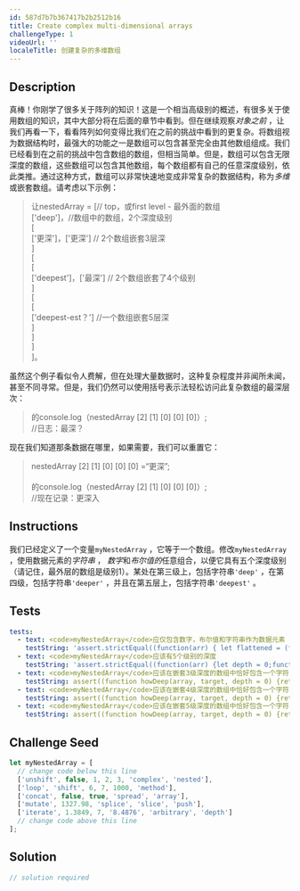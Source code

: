 ```yaml
---
id: 587d7b7b367417b2b2512b16
title: Create complex multi-dimensional arrays
challengeType: 1
videoUrl: ''
localeTitle: 创建复杂的多维数组
---
```


## Description
<section id="description">真棒！你刚学了很多关于阵列的知识！这是一个相当高级别的概述，有很多关于使用数组的知识，其中大部分将在后面的章节中看到。但在继续观察<dfn>对象之前</dfn> ，让我们再看一下，看看阵列如何变得比我们在之前的挑战中看到的更复杂。将数组视为数据结构时，最强大的功能之一是数组可以包含甚至完全由其他数组组成。我们已经看到在之前的挑战中包含数组的数组，但相当简单。但是，数组可以包含无限深度的数组，这些数组可以包含其他数组，每个数组都有自己的任意深度级别，依此类推。通过这种方式，数组可以非常快速地变成非常复杂的数据结构，称为<dfn>多维</dfn>或嵌套数组。请考虑以下示例： <blockquote>让nestedArray = [// top，或first level  - 最外面的数组<br> [&#39;deep&#39;]，//数组中的数组，2个深度级别<br> [ <br> [&#39;更深&#39;]，[&#39;更深&#39;] // 2个数组嵌套3层深<br> ] <br> [ <br> [ <br> [&#39;deepest&#39;]，[&#39;最深&#39;] // 2个数组嵌套了4个级别<br> ] <br> [ <br> [ <br> [&#39;deepest-est？&#39;] //一个数组嵌套5层深<br> ] <br> ] <br> ] <br> ]。 </blockquote>虽然这个例子看似令人费解，但在处理大量数据时，这种复杂程度并非闻所未闻，甚至不同寻常。但是，我们仍然可以使用括号表示法轻松访问此复杂数组的最深层次： <blockquote>的console.log（nestedArray [2] [1] [0] [0] [0]）; <br> //日志：最深？ </blockquote>现在我们知道那条数据在哪里，如果需要，我们可以重置它： <blockquote> nestedArray [2] [1] [0] [0] [0] =“更深”; <br><br>的console.log（nestedArray [2] [1] [0] [0] [0]）; <br> //现在记录：更深入</blockquote></section>

## Instructions
<section id="instructions">我们已经定义了一个变量<code>myNestedArray</code> ，它等于一个数组。修改<code>myNestedArray</code> ，使用数据元素的<dfn>字符串</dfn> ， <dfn>数字</dfn>和<dfn>布尔值的</dfn>任意组合，以便它具有五个深度级别（请记住，最外层的数组是级别1）。某处在第三级上，包括字符串<code>&#39;deep&#39;</code> ，在第四级，包括字符串<code>&#39;deeper&#39;</code> ，并且在第五层上，包括字符串<code>&#39;deepest&#39;</code> 。 </section>

## Tests
<section id='tests'>

```yml
tests:
  - text: <code>myNestedArray</code>应仅包含数字，布尔值和字符串作为数据元素
    testString: 'assert.strictEqual((function(arr) { let flattened = (function flatten(arr) { const flat = [].concat(...arr); return flat.some (Array.isArray) ? flatten(flat) : flat; })(arr); for (let i = 0; i < flattened.length; i++) { if ( typeof flattened[i] !== ''number'' && typeof flattened[i] !== ''string'' && typeof flattened[i] !== ''boolean'') { return false } } return true })(myNestedArray), true, ''<code>myNestedArray</code> should contain only numbers, booleans, and strings as data elements'');'
  - text: <code>myNestedArray</code>应该有5个级别的深度
    testString: 'assert.strictEqual((function(arr) {let depth = 0;function arrayDepth(array, i, d) { if (Array.isArray(array[i])) {  arrayDepth(array[i], 0, d + 1);} else {  depth = (d > depth) ? d : depth;}if (i < array.length) {  arrayDepth(array, i + 1, d);}  }arrayDepth(arr, 0, 0);return depth;})(myNestedArray), 4, ''<code>myNestedArray</code> should have exactly 5 levels of depth'');'
  - text: <code>myNestedArray</code>应该在嵌套3级深度的数组中恰好包含一个字符串<code>&quot;deep&quot;</code>
    testString: assert((function howDeep(array, target, depth = 0) {return array.reduce((combined, current) => {if (Array.isArray(current)) {  return combined.concat(howDeep(current, target, depth + 1));} else if (current === target) {  return combined.concat(depth);} else {  return combined;}}, []);})(myNestedArray, 'deep').length === 1 && (function howDeep(array, target, depth = 0) {return array.reduce((combined, current) => {if (Array.isArray(current)) {  return combined.concat(howDeep(current, target, depth + 1));} else if (current === target) {  return combined.concat(depth);} else {  return combined;}}, []);})(myNestedArray, 'deep')[0] === 2, '<code>myNestedArray</code> should contain exactly one occurrence of the string <code>"deep"</code> on an array nested 3 levels deep');
  - text: <code>myNestedArray</code>应该在嵌套4级深度的数组中恰好包含一个字符串<code>&quot;deeper&quot;</code> deep”
    testString: assert((function howDeep(array, target, depth = 0) {return array.reduce((combined, current) => {if (Array.isArray(current)) {  return combined.concat(howDeep(current, target, depth + 1));} else if (current === target) {  return combined.concat(depth);} else {  return combined;}}, []);})(myNestedArray, 'deeper').length === 1 && (function howDeep(array, target, depth = 0) {return array.reduce((combined, current) => {if (Array.isArray(current)) {  return combined.concat(howDeep(current, target, depth + 1));} else if (current === target) {  return combined.concat(depth);} else {  return combined;}}, []);})(myNestedArray, 'deeper')[0] === 3, '<code>myNestedArray</code> should contain exactly one occurrence of the string <code>"deeper"</code> on an array nested 4 levels deep');
  - text: <code>myNestedArray</code>应该在嵌套5级深度的数组中恰好包含一个字符串<code>&quot;deepest&quot;</code> <code>myNestedArray</code> <code>&quot;deepest&quot;</code>
    testString: assert((function howDeep(array, target, depth = 0) {return array.reduce((combined, current) => {if (Array.isArray(current)) {  return combined.concat(howDeep(current, target, depth + 1));} else if (current === target) {  return combined.concat(depth);} else {  return combined;}}, []);})(myNestedArray, 'deepest').length === 1 && (function howDeep(array, target, depth = 0) {return array.reduce((combined, current) => {if (Array.isArray(current)) {  return combined.concat(howDeep(current, target, depth + 1));} else if (current === target) {  return combined.concat(depth);} else {  return combined;}}, []);})(myNestedArray, 'deepest')[0] === 4, '<code>myNestedArray</code> should contain exactly one occurrence of the string <code>"deepest"</code> on an array nested 5 levels deep');

```

</section>

## Challenge Seed
<section id='challengeSeed'>

<div id='js-seed'>

```js
let myNestedArray = [
  // change code below this line
  ['unshift', false, 1, 2, 3, 'complex', 'nested'],
  ['loop', 'shift', 6, 7, 1000, 'method'],
  ['concat', false, true, 'spread', 'array'],
  ['mutate', 1327.98, 'splice', 'slice', 'push'],
  ['iterate', 1.3849, 7, '8.4876', 'arbitrary', 'depth']
  // change code above this line
];

```

</div>



</section>

## Solution
<section id='solution'>

```js
// solution required
```
</section>
